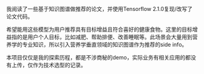 我阅读了一些基于知识图谱做推荐的论文，并使用Tensorflow 2.1.0复现/改写了论文代码。

希望能用这些模型为用户推荐具有目标增益且符合喜好的健康食物。这里的目标增益指的是用户个人目标，比如减肥、帮助排便、改善睡眠等。此场景会大量用到营养学的专业知识，所以引入营养学垂直领域的知识图谱作为推荐的side info。



本项目仅仅是我的探索历程，都是不涉商秘的demo，实际业务有相关应用的都没有上传，仅作为技术选型的记录。

